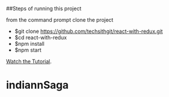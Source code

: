 ##Steps of running this project

from the command prompt clone the project

* $git clone https://github.com/techsithgit/react-with-redux.git
* $cd react-with-redux
* $npm install
* $npm start

[Watch the Tutorial](https://youtu.be/Fq15pkckMqQ).
# indiannSaga
